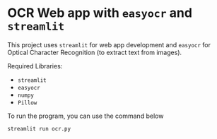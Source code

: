 # OCR Web app with `easyocr` and `streamlit`

This project uses `streamlit` for web app development and `easyocr` for Optical Character Recognition (to extract text from images).


Required Libraries:
* `streamlit` 
* `easyocr` 
* `numpy` 
* `Pillow`

To run the program, you can use the command below

`streamlit run ocr.py` 

